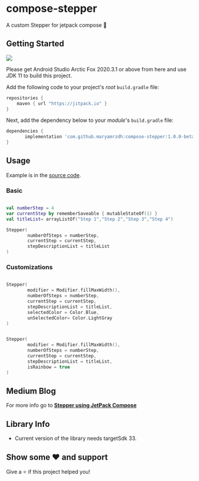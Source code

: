 # compose-stepper
A custom Stepper for jetpack compose 🚀

## Getting Started

[![](https://jitpack.io/v/maryamrzdh/compose-stepper.svg)](https://jitpack.io/#maryamrzdh/compose-stepper)

Please get Android Studio Arctic Fox 2020.3.1 or above from here and use JDK 11 to build this project.

Add the following code to your project's _root_ `build.gradle` file:

```groovy
repositories {
    maven { url "https://jitpack.io" }
}
```

Next, add the dependency below to your _module_'s `build.gradle` file:

```gradle
dependencies {
	   implementation 'com.github.maryamrzdh:compose-stepper:1.0.0-beta01'
}
```

## Usage
Example is in the [source code](https://github.com/maryamrzdh/compose-stepper/blob/main/app/src/main/java/com/maryamrzdh/stepperview/MainActivity.kt).

### Basic

```kotlin

val numberStep = 4
var currentStep by rememberSaveable { mutableStateOf(1) }
val titleList= arrayListOf("Step 1","Step 2","Step 3","Step 4")

Stepper(
        numberOfSteps = numberStep,
        currentStep = currentStep,
        stepDescriptionList = titleList
) 

```

### Customizations

```kotlin

Stepper(
        modifier = Modifier.fillMaxWidth(),
        numberOfSteps = numberStep,
        currentStep = currentStep,
        stepDescriptionList = titleList,
        selectedColor = Color.Blue,
        unSelectedColor= Color.LightGray
)

```

```kotlin

Stepper(
        modifier = Modifier.fillMaxWidth(),
        numberOfSteps = numberStep,
        currentStep = currentStep,
        stepDescriptionList = titleList,
        isRainbow = true
)

```


## Medium Blog
For more info go to __[Stepper using JetPack Compose](https://medium.com/@maryamemarzadeh72/stepper-using-jetpack-compose-3765bce0f1b3)__


## Library Info
* Current version of the library needs targetSdk 33.

## Show some ❤ and support
Give a ⭐️ if this project helped you!
